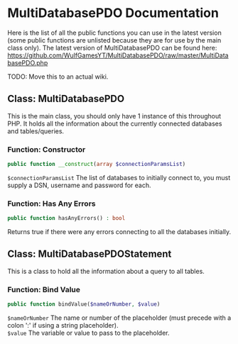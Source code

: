 # MultiDatabasePDO Documentation
Here is the list of all the public functions you can use in the latest version (some public functions are unlisted because they are for use by the main class only). The latest version of MultiDatabasePDO can be found here: https://github.com/WulfGamesYT/MultiDatabasePDO/raw/master/MultiDatabasePDO.php

TODO: Move this to an actual wiki.

## Class: MultiDatabasePDO
This is the main class, you should only have 1 instance of this throughout PHP. It holds all the information about the currently connected databases and tables/queries.

### Function: Constructor
```php
public function __construct(array $connectionParamsList)
```
`$connectionParamsList` The list of databases to initially connect to, you must supply a DSN, username and password for each.

### Function: Has Any Errors
```php
public function hasAnyErrors() : bool
```
Returns true if there were any errors connecting to all the databases initially.

## Class: MultiDatabasePDOStatement
This is a class to hold all the information about a query to all tables.

### Function: Bind Value
```php
public function bindValue($nameOrNumber, $value)
```
`$nameOrNumber` The name or number of the placeholder (must precede with a colon ':' if using a string placeholder).<br>
`$value` The variable or value to pass to the placeholder.
